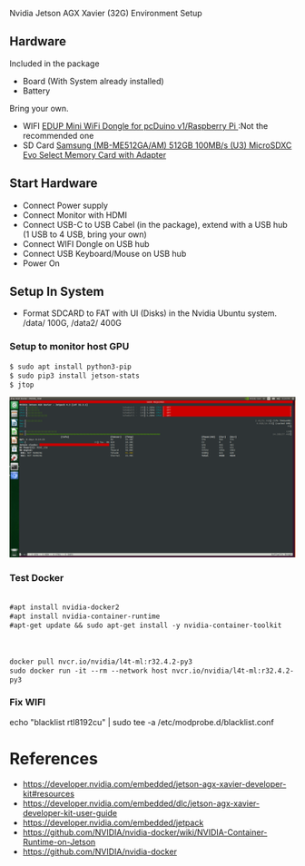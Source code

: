 Nvidia Jetson AGX Xavier (32G) Environment Setup

## Hardware

Included in the package
- Board (With System already installed)
- Battery

Bring your own.
- WIFI [EDUP Mini WiFi Dongle for pcDuino v1/Raspberry Pi
](https://www.amazon.com/gp/product/B00JXP7QAA/ref=ppx_yo_dt_b_search_asin_title?ie=UTF8&psc=1)  :Not the recommended one
- SD Card [Samsung (MB-ME512GA/AM) 512GB 100MB/s (U3) MicroSDXC Evo Select Memory Card with Adapter
](https://www.amazon.com/gp/product/B07MKSGZM6/ref=ppx_yo_dt_b_asin_title_o01_s00?ie=UTF8&psc=1)

## Start Hardware

- Connect Power supply
- Connect Monitor with HDMI
- Connect USB-C to USB Cabel (in the package), extend with a USB hub (1 USB to 4 USB, bring your own)
- Connect WIFI Dongle on USB hub
- Connect USB Keyboard/Mouse on USB hub
- Power On

## Setup In System
- Format SDCARD to FAT with UI (Disks) in the Nvidia Ubuntu system.  /data/ 100G, /data2/ 400G

### Setup to monitor host GPU

```
$ sudo apt install python3-pip
$ sudo pip3 install jetson-stats
$ jtop
```


![jtop](res/jtop.png)


### Test Docker

```

#apt install nvidia-docker2
#apt install nvidia-container-runtime
#apt-get update && sudo apt-get install -y nvidia-container-toolkit



docker pull nvcr.io/nvidia/l4t-ml:r32.4.2-py3
sudo docker run -it --rm --network host nvcr.io/nvidia/l4t-ml:r32.4.2-py3
```

### Fix WIFI
echo "blacklist rtl8192cu" | sudo tee -a /etc/modprobe.d/blacklist.conf


# References
- https://developer.nvidia.com/embedded/jetson-agx-xavier-developer-kit#resources
- https://developer.nvidia.com/embedded/dlc/jetson-agx-xavier-developer-kit-user-guide
- https://developer.nvidia.com/embedded/jetpack
- https://github.com/NVIDIA/nvidia-docker/wiki/NVIDIA-Container-Runtime-on-Jetson
- https://github.com/NVIDIA/nvidia-docker
